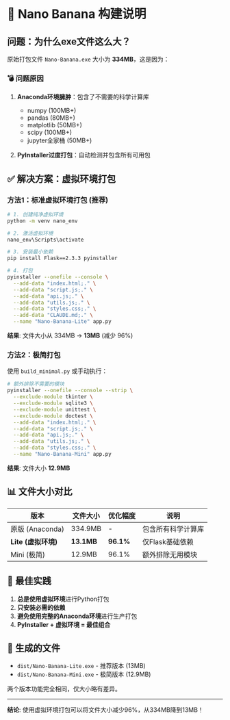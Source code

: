 # 🔧 Nano Banana 构建说明

## 问题：为什么exe文件这么大？

原始打包文件 `Nano-Banana.exe` 大小为 **334MB**，这是因为：

### 💣 问题原因
1. **Anaconda环境臃肿**：包含了不需要的科学计算库
   - numpy (100MB+)
   - pandas (80MB+) 
   - matplotlib (50MB+)
   - scipy (100MB+)
   - jupyter全家桶 (50MB+)

2. **PyInstaller过度打包**：自动检测并包含所有可用包

## ✅ 解决方案：虚拟环境打包

### 方法1：标准虚拟环境打包 (推荐)

```bash
# 1. 创建纯净虚拟环境
python -m venv nano_env

# 2. 激活虚拟环境
nano_env\Scripts\activate

# 3. 安装最小依赖
pip install Flask==2.3.3 pyinstaller

# 4. 打包
pyinstaller --onefile --console \
  --add-data "index.html;." \
  --add-data "script.js;." \
  --add-data "api.js;." \
  --add-data "utils.js;." \
  --add-data "styles.css;." \
  --add-data "CLAUDE.md;." \
  --name "Nano-Banana-Lite" app.py
```

**结果**: 文件大小从 334MB → **13MB** (减少 96%)

### 方法2：极简打包

使用 `build_minimal.py` 或手动执行：

```bash
# 额外排除不需要的模块
pyinstaller --onefile --console --strip \
  --exclude-module tkinter \
  --exclude-module sqlite3 \
  --exclude-module unittest \
  --exclude-module doctest \
  --add-data "index.html;." \
  --add-data "script.js;." \
  --add-data "api.js;." \
  --add-data "utils.js;." \
  --add-data "styles.css;." \
  --name "Nano-Banana-Mini" app.py
```

**结果**: 文件大小 **12.9MB**

## 📊 文件大小对比

| 版本 | 文件大小 | 优化幅度 | 说明 |
|------|----------|----------|------|
| 原版 (Anaconda) | 334.9MB | - | 包含所有科学计算库 |
| **Lite (虚拟环境)** | **13.1MB** | **96.1%** | 仅Flask基础依赖 |
| Mini (极简) | 12.9MB | 96.1% | 额外排除无用模块 |

## 🚀 最佳实践

1. **总是使用虚拟环境**进行Python打包
2. **只安装必需的依赖**
3. **避免使用完整的Anaconda环境**进行生产打包
4. **PyInstaller + 虚拟环境 = 最佳组合**

## 📁 生成的文件

- `dist/Nano-Banana-Lite.exe` - 推荐版本 (13MB)
- `dist/Nano-Banana-Mini.exe` - 极简版本 (12.9MB)

两个版本功能完全相同，仅大小略有差异。

---

**结论**: 使用虚拟环境打包可以将文件大小减少96%，从334MB降到13MB！